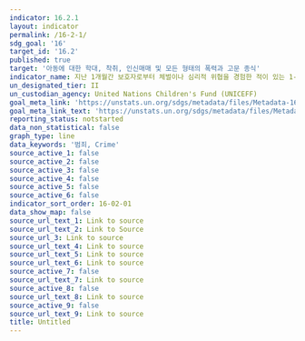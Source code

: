 ```yaml
---
indicator: 16.2.1
layout: indicator
permalink: /16-2-1/
sdg_goal: '16'
target_id: '16.2'
published: true
target: '아동에 대한 학대, 착취, 인신매매 및 모든 형태의 폭력과 고문 종식'
indicator_name: 지난 1개월간 보호자로부터 체벌이나 심리적 위협을 경험한 적이 있는 1-17세 아동 비율
un_designated_tier: II
un_custodian_agency: United Nations Children's Fund (UNICEFF)
goal_meta_link: 'https://unstats.un.org/sdgs/metadata/files/Metadata-16-02-01.pdf'
goal_meta_link_text: 'https://unstats.un.org/sdgs/metadata/files/Metadata-16-02-01.pdf'
reporting_status: notstarted
data_non_statistical: false
graph_type: line
data_keywords: '범죄, Crime'
source_active_1: false
source_active_2: false
source_active_3: false
source_active_4: false
source_active_5: false
source_active_6: false
indicator_sort_order: 16-02-01
data_show_map: false
source_url_text_1: Link to source
source_url_text_2: Link to Source
source_url_3: Link to source
source_url_text_4: Link to source
source_url_text_5: Link to source
source_url_text_6: Link to source
source_active_7: false
source_url_text_7: Link to source
source_active_8: false
source_url_text_8: Link to source
source_active_9: false
source_url_text_9: Link to source
title: Untitled
---
```

